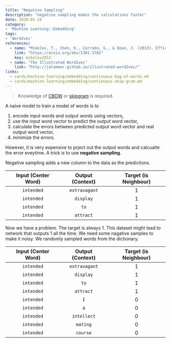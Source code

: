 ```yaml
---
title: "Negative Sampling"
description: "negative sampling makes the calculations faster"
date: 2020-01-16
category:
- 'Machine Learning::Embedding'
tags:
- 'Word2vec'
references:
  - name: "Mikolov, T., Chen, K., Corrado, G., & Dean, J. (2013). Efficient estimation of word representations in vector space. arXiv:1301.3781"
    link: "https://arxiv.org/abs/1301.3781"
    key: mikolov2013
  - name: "The Illustrated Word2vec"
    link: "http://jalammar.github.io/illustrated-word2vec/"
links:
  - cards/machine-learning/embedding/continuous-bag-of-words.md
  - cards/machine-learning/embedding/continuous-skip-gram.md
---
```


> Knowledge of [CBOW](/cards/machine-learning/embedding/continuous-bag-of-words/) or [skipgram](/cards/machine-learning/embedding/continuous-skip-gram/) is required.

A naive model to train a model of words is to

1. encode input words and output words using vectors,
2. use the input word vector to predict the output word vector,
3. calculate the errors between predicted output word vector and real output word vector,
4. minimize the errors.

However, it is very expensive to prject out the output words and calcualte the error eveytime. A trick is to use **negative sampling**.

Negative sampling adds a new column to the data as the predictions.

| Input (Center Word) | Output (Context) | Target (is Neighbour) |
|:----:|:-----:|:----:|
| `intended` | `extravagant` | 1 |
| `intended` | `display` | 1 |
| `intended` | `to` | 1 |
| `intended` | `attract` | 1 |

Now we have a problem. The target is always 1. This dataset might lead to network that outputs 1 all the time. We need some nagative samples to make it noisy. We randomly sampled words from the dictionary.

| Input (Center Word) | Output (Context) | Target (is Neighbour) |
|:----:|:-----:|:----:|
| `intended` | `extravagant` | 1 |
| `intended` | `display` | 1 |
| `intended` | `to` | 1 |
| `intended` | `attract` | 1 |
| `intended` | `I` | 0 |
| `intended` | `a` | 0 |
| `intended` | `intellect` | 0 |
| `intended` | `mating` | 0 |
| `intended` | `course` | 0 |


